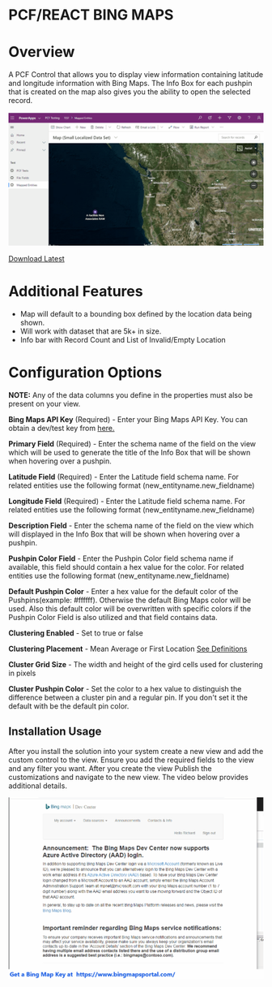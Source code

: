 PCF/REACT BING MAPS
================

# Overview
A PCF Control that allows you to display view information containing latitude and longitude information with Bing Maps.  The Info Box for each pushpin that is created on the map also gives you the ability to open the selected record.

![Bing Maps Control Demonstration](https://github.com/rwilson504/Blogger/blob/master/Bing-Maps-Control/images/bing-maps-control.gif?raw=true)

[Download Latest](https://github.com/rwilson504/PCFControls/releases/latest/download/BingMapsGridControl_managed.zip)

# Additional Features
* Map will default to a bounding box defined by the location data being shown.
* Will work with dataset that are 5k+ in size.
* Info bar with Record Count and List of Invalid/Empty Location

# Configuration Options

**NOTE:** Any of the data columns you define in the properties must also be present on your view.

**Bing Maps API Key** (Required) - Enter your Bing Maps API Key.  You can obtain a dev/test key from [here.](https://www.bingmapsportal.com/)

**Primary Field** (Required) - Enter the schema name of the field on the view which will be used to generate the title of the Info Box that will be shown when hovering over a pushpin.

**Latitude Field** (Required) - Enter the Latitude field schema name. For related entities use the following format (new_entityname.new_fieldname)

**Longitude Field** (Required) - Enter the Latitude field schema name. For related entities use the following format (new_entityname.new_fieldname)

**Description Field** - Enter the schema name of the field on the view which will displayed in the Info Box that will be shown when hovering over a pushpin.

**Pushpin Color Field** - Enter the Pushpin Color field schema name if available, this field should contain a hex value for the color. For related entities use the following format (new_entityname.new_fieldname)

**Default Pushpin Color** - Enter a hex value for the default color of the Pushpins(example: #ffffff).  Otherwise the default Bing Maps color will be used.  Also this default color will be overwritten with specific colors if the Pushpin Color Field is also utilized and that field contains data.

**Clustering Enabled** - Set to true or false

**Clustering Placement** - Mean Average or First Location [See Definitions](https://docs.microsoft.com/en-us/bingmaps/v8-web-control/modules/clustering-module/clusterplacementtype-enumeration)

**Cluster Grid Size** - The width and height of the gird cells used for clustering in pixels

**Cluster Pushpin Color** - Set the color to a hex value to distinguish the difference between a cluster pin and a regular pin.  If you don't set it the default with be the default pin color.

## Installation Usage
After you install the solution into your system create a new view and add the custom control to the view.  Ensure you add the required fields to the view and any filter you want.  After you create the view Publish the customizations and navigate to the new view.  The video below provides additional details.

![Bing Maps Control installation Usage](https://github.com/rwilson504/Blogger/blob/master/Bing-Maps-Control/images/bingmapcontrolusage.gif?raw=true)
